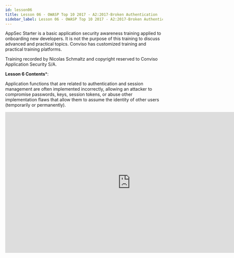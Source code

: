 ```yaml
---
id: lesson06
title: Lesson 06 - OWASP Top 10 2017 - A2:2017-Broken Authentication
sidebar_label: Lesson 06 - OWASP Top 10 2017 - A2:2017-Broken Authentication
---
```


AppSec Starter is a basic application security awareness training applied to onboarding new developers. It is not the purpose of this training to discuss advanced and practical topics. Conviso has customized training and practical training platforms.

Training recorded by Nicolas Schmaltz and copyright reserved to Conviso Application Security S/A.

**Lesson 6 Contents***:

Application functions that are related to authentication and session management are often implemented incorrectly, allowing an attacker to compromise passwords, keys, session tokens, or abuse other implementation flaws that allow them to assume the identity of other users (temporarily or permanently).

<div style={{textAlign: 'center'}}>

<iframe width="800" height="450" src="https://www.youtube.com/embed/MNRom3FVzR0" title="YouTube video player" frameborder="0" allow="accelerometer; autoplay; clipboard-write; encrypted-media; gyroscope; picture-in-picture" allowfullscreen></iframe>

</div>